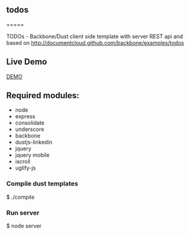 ## todos
=====

TODOs - Backbone/Dust client side template with server REST api and based on http://documentcloud.github.com/backbone/examples/todos

## Live Demo 
[DEMO](http://meebike.com:3000/)

## Required modules:

* node
*	express
* consolidate
*	underscore
*	backbone
*	dustjs-linkedin
*	jquery
* jquery mobile
* iscroll
* uglify-js

### Compile dust templates

$ ./compile

### Run server
$ node server
